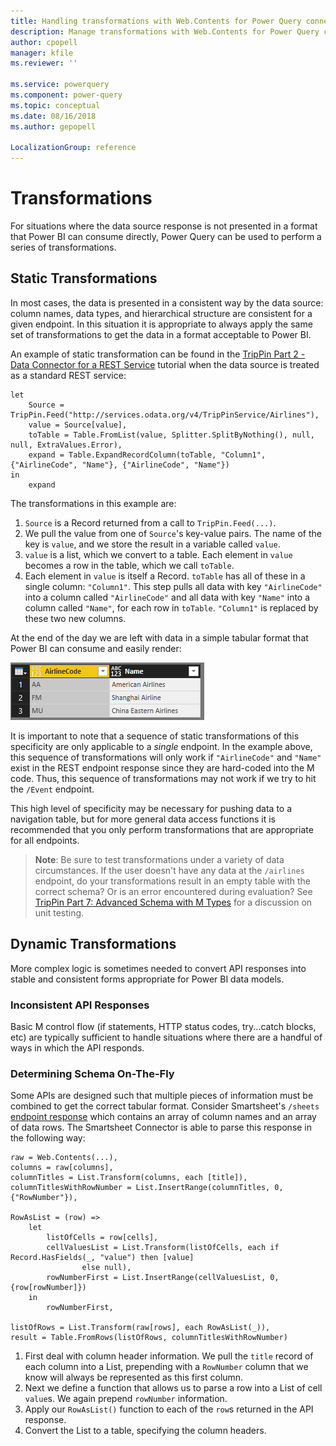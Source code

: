 ```yaml
---
title: Handling transformations with Web.Contents for Power Query connectors
description: Manage transformations with Web.Contents for Power Query connectors
author: cpopell
manager: kfile
ms.reviewer: ''

ms.service: powerquery
ms.component: power-query
ms.topic: conceptual
ms.date: 08/16/2018
ms.author: gepopell

LocalizationGroup: reference
---
```


# Transformations
For situations where the data source response is not presented in a format that Power BI can consume directly, Power Query can be used to perform a series of transformations.
## Static Transformations
In most cases, the data is presented in a consistent way by the data source: column names, data types, and hierarchical structure are consistent for a given endpoint. In this situation it is appropriate to always apply the same set of transformations to get the data in a format acceptable to Power BI.

An example of static transformation can be found in the [TripPin Part 2 - Data Connector for a REST Service](~/../samples/TripPin/2-Rest/README.md) tutorial when the data source is treated as a standard REST service:

```
let
    Source = TripPin.Feed("http://services.odata.org/v4/TripPinService/Airlines"),
    value = Source[value],
    toTable = Table.FromList(value, Splitter.SplitByNothing(), null, null, ExtraValues.Error),
    expand = Table.ExpandRecordColumn(toTable, "Column1", {"AirlineCode", "Name"}, {"AirlineCode", "Name"})
in
    expand
```

The transformations in this example are: 
1. `Source` is a Record returned from a call to `TripPin.Feed(...)`.
2. We pull the value from one of `Source`'s key-value pairs. The name of the key is `value`, and we store the result in a variable called `value`.
3. `value` is a list, which we convert to a table. Each element in `value` becomes a row in the table, which we call `toTable`.
4. Each element in `value` is itself a Record. `toTable` has all of these in a single column: `"Column1"`. This step pulls all data with key `"AirlineCode"` into a column called `"AirlineCode"` and all data with key `"Name"` into a column called `"Name"`, for each row in `toTable`. `"Column1"` is replaced by these two new columns.

At the end of the day we are left with data in a simple tabular format that Power BI can consume and easily render:

![](images/trippin2Airlines.png)

It is important to note that a sequence of static transformations of this specificity are only applicable to a *single* endpoint. In the example above, this sequence of transformations will only work if `"AirlineCode"` and `"Name"` exist in the REST endpoint response since they are hard-coded into the M code. Thus, this sequence of transformations may not work if we try to hit the `/Event` endpoint. 

This high level of specificity may be necessary for pushing data to a navigation table, but for more general data access functions it is recommended that you only perform transformations that are appropriate for all endpoints.

> **Note**: Be sure to test transformations under a variety of data circumstances. If the user doesn't have any data at the `/airlines` endpoint, do your transformations result in an empty table with the correct schema? Or is an error encountered during evaluation? See [TripPin Part 7: Advanced Schema with M Types](~/../samples/TripPin/7-AdvancedSchema/README.md) for a discussion on unit testing.

## Dynamic Transformations
More complex logic is sometimes needed to convert API responses into stable and consistent forms appropriate for Power BI data models.

### Inconsistent API Responses
Basic M control flow (if statements, HTTP status codes, try...catch blocks, etc) are typically sufficient to handle situations where there are a handful of ways in which the API responds.

### Determining Schema On-The-Fly
Some APIs are designed such that multiple pieces of information must be combined to get the correct tabular format. Consider Smartsheet's `/sheets` [endpoint response] which contains an array of column names and an array of data rows. The Smartsheet Connector is able to parse this response in the following way:

```
raw = Web.Contents(...),
columns = raw[columns],
columnTitles = List.Transform(columns, each [title]),
columnTitlesWithRowNumber = List.InsertRange(columnTitles, 0, {"RowNumber"}),
                
RowAsList = (row) =>
    let
        listOfCells = row[cells],
        cellValuesList = List.Transform(listOfCells, each if Record.HasFields(_, "value") then [value]
                else null),
        rowNumberFirst = List.InsertRange(cellValuesList, 0, {row[rowNumber]})
    in
        rowNumberFirst,

listOfRows = List.Transform(raw[rows], each RowAsList(_)),
result = Table.FromRows(listOfRows, columnTitlesWithRowNumber)
```
1. First deal with column header information. We pull the `title` record of each column into a List, prepending with a `RowNumber` column that we know will always be represented as this first column.
2. Next we define a function that allows us to parse a row into a List of cell `value`s. We again prepend `rowNumber` information.
3. Apply our `RowAsList()` function to each of the `row`s returned in the API response.
4. Convert the List to a table, specifying the column headers.

[endpoint response]: http://smartsheet-platform.github.io/api-docs/#sheets
